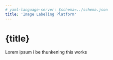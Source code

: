 ```yaml
---
# yaml-language-server: $schema=../schema.json
title: 'Image Labeling Platform'
---
```


# {title}

Lorem ipsum i be thunkening this works
